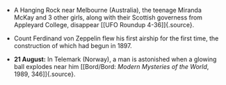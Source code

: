 ﻿

- A Hanging Rock near Melbourne (Australia), the teenage Miranda McKay and 3 other girls, along with their Scottish governess from Appleyard College, disappear [\[UFO Roundup 4-36\]]{.source}.


- Count Ferdinand von Zeppelin flew his first airship for the first time, the construction of which had begun in 1897.


-   **21 August:** In Telemark (Norway), a man is astonished when a glowing ball explodes near him [\[Bord/Bord: _Modern Mysteries of the World_, 1989, 346\]]{.source}.
